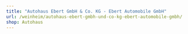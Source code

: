 ```yaml
---
title: "Autohaus Ebert GmbH & Co. KG - Ebert Automobile GmbH"
url: /weinheim/autohaus-ebert-gmbh-und-co-kg-ebert-automobile-gmbh/
shop: Autohaus
---
```

